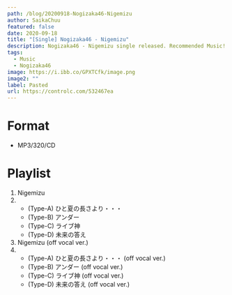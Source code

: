 ```yaml
---
path: /blog/20200918-Nogizaka46-Nigemizu
author: SaikaChuu
featured: false
date: 2020-09-18
title: "[Single] Nogizaka46 - Nigemizu"
description: Nogizaka46 - Nigemizu single released. Recommended Music!
tags:
  - Music
  - Nogizaka46
image: https://i.ibb.co/GPXTCfk/image.png
image2: ""
label: Pasted
url: https://controlc.com/532467ea
---
```


# Format

- MP3/320/CD

# Playlist

1. Nigemizu
2. - (Type-A) ひと夏の長さより・・・
   - (Type-B) アンダー
   - (Type-C) ライブ神
   - (Type-D) 未来の答え
3. Nigemizu (off vocal ver.)
4. - (Type-A) ひと夏の長さより・・・ (off vocal ver.)
   - (Type-B) アンダー (off vocal ver.)
   - (Type-C) ライブ神 (off vocal ver.)
   - (Type-D) 未来の答え (off vocal ver.)

